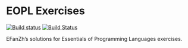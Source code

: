 # EOPL Exercises

[![Build status](https://ci.appveyor.com/api/projects/status/gi4xayapq2nya5o1/branch/master?svg=true)](https://ci.appveyor.com/project/EFanZh/eopl-exercises/branch/master) [![Build Status](https://travis-ci.org/EFanZh/EOPL-Exercises.svg?branch=master)](https://travis-ci.org/EFanZh/EOPL-Exercises)

EFanZh’s solutions for Essentials of Programming Languages exercises.
